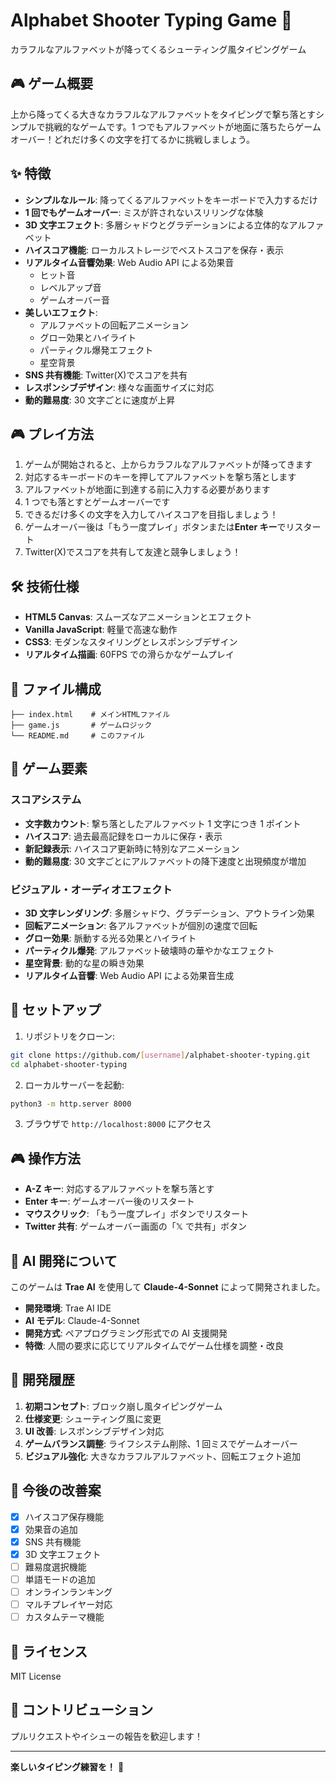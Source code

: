 # Alphabet Shooter Typing Game 🎯

カラフルなアルファベットが降ってくるシューティング風タイピングゲーム

## 🎮 ゲーム概要

上から降ってくる大きなカラフルなアルファベットをタイピングで撃ち落とすシンプルで挑戦的なゲームです。1 つでもアルファベットが地面に落ちたらゲームオーバー！どれだけ多くの文字を打てるかに挑戦しましょう。

## ✨ 特徴

- **シンプルなルール**: 降ってくるアルファベットをキーボードで入力するだけ
- **1 回でもゲームオーバー**: ミスが許されないスリリングな体験
- **3D 文字エフェクト**: 多層シャドウとグラデーションによる立体的なアルファベット
- **ハイスコア機能**: ローカルストレージでベストスコアを保存・表示
- **リアルタイム音響効果**: Web Audio API による効果音
  - ヒット音
  - レベルアップ音
  - ゲームオーバー音
- **美しいエフェクト**:
  - アルファベットの回転アニメーション
  - グロー効果とハイライト
  - パーティクル爆発エフェクト
  - 星空背景
- **SNS 共有機能**: Twitter(X)でスコアを共有
- **レスポンシブデザイン**: 様々な画面サイズに対応
- **動的難易度**: 30 文字ごとに速度が上昇

## 🎮 プレイ方法

1. ゲームが開始されると、上からカラフルなアルファベットが降ってきます
2. 対応するキーボードのキーを押してアルファベットを撃ち落とします
3. アルファベットが地面に到達する前に入力する必要があります
4. 1 つでも落とすとゲームオーバーです
5. できるだけ多くの文字を入力してハイスコアを目指しましょう！
6. ゲームオーバー後は「もう一度プレイ」ボタンまたは**Enter キー**でリスタート
7. Twitter(X)でスコアを共有して友達と競争しましょう！

## 🛠️ 技術仕様

- **HTML5 Canvas**: スムーズなアニメーションとエフェクト
- **Vanilla JavaScript**: 軽量で高速な動作
- **CSS3**: モダンなスタイリングとレスポンシブデザイン
- **リアルタイム描画**: 60FPS での滑らかなゲームプレイ

## 📁 ファイル構成

```
├── index.html    # メインHTMLファイル
├── game.js       # ゲームロジック
└── README.md     # このファイル
```

## 🎯 ゲーム要素

### スコアシステム

- **文字数カウント**: 撃ち落としたアルファベット 1 文字につき 1 ポイント
- **ハイスコア**: 過去最高記録をローカルに保存・表示
- **新記録表示**: ハイスコア更新時に特別なアニメーション
- **動的難易度**: 30 文字ごとにアルファベットの降下速度と出現頻度が増加

### ビジュアル・オーディオエフェクト

- **3D 文字レンダリング**: 多層シャドウ、グラデーション、アウトライン効果
- **回転アニメーション**: 各アルファベットが個別の速度で回転
- **グロー効果**: 脈動する光る効果とハイライト
- **パーティクル爆発**: アルファベット破壊時の華やかなエフェクト
- **星空背景**: 動的な星の瞬き効果
- **リアルタイム音響**: Web Audio API による効果音生成

## 🚀 セットアップ

1. リポジトリをクローン:

```bash
git clone https://github.com/[username]/alphabet-shooter-typing.git
cd alphabet-shooter-typing
```

2. ローカルサーバーを起動:

```bash
python3 -m http.server 8000
```

3. ブラウザで `http://localhost:8000` にアクセス

## 🎮 操作方法

- **A-Z キー**: 対応するアルファベットを撃ち落とす
- **Enter キー**: ゲームオーバー後のリスタート
- **マウスクリック**: 「もう一度プレイ」ボタンでリスタート
- **Twitter 共有**: ゲームオーバー画面の「𝕏 で共有」ボタン

## 🤖 AI 開発について

このゲームは **Trae AI** を使用して **Claude-4-Sonnet** によって開発されました。

- **開発環境**: Trae AI IDE
- **AI モデル**: Claude-4-Sonnet
- **開発方式**: ペアプログラミング形式での AI 支援開発
- **特徴**: 人間の要求に応じてリアルタイムでゲーム仕様を調整・改良

## 📝 開発履歴

1. **初期コンセプト**: ブロック崩し風タイピングゲーム
2. **仕様変更**: シューティング風に変更
3. **UI 改善**: レスポンシブデザイン対応
4. **ゲームバランス調整**: ライフシステム削除、1 回ミスでゲームオーバー
5. **ビジュアル強化**: 大きなカラフルアルファベット、回転エフェクト追加

## 🎯 今後の改善案

- [x] ハイスコア保存機能
- [x] 効果音の追加
- [x] SNS 共有機能
- [x] 3D 文字エフェクト
- [ ] 難易度選択機能
- [ ] 単語モードの追加
- [ ] オンラインランキング
- [ ] マルチプレイヤー対応
- [ ] カスタムテーマ機能

## 📄 ライセンス

MIT License

## 🤝 コントリビューション

プルリクエストやイシューの報告を歓迎します！

---

**楽しいタイピング練習を！** 🎉
